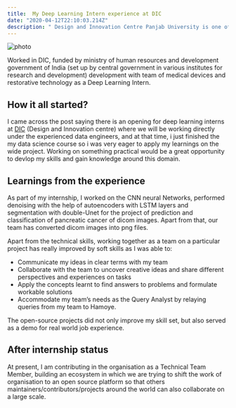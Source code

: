 ```yaml
---
title:  My Deep Learning Intern experience at DIC
date: "2020-04-12T22:10:03.214Z"
description: " Design and Innovation Centre Panjab University is one of the 21 labs funded by MHRD , I was deep learning intern and this is the how i get started"
---
```

![photo](markus-spiske-iar-afB0QQw-unsplash.jpg)
 
Worked in DIC, funded by ministry of human resources and development government of India (set up by central government in various institutes for research and development) development with team of medical devices and restorative technology as a Deep Learning Intern.

## How it all started?

I came across the post saying there is an opening for deep learning interns at [DIC](http://dic.puchd.ac.in/) (Design and Innovation centre) where we will be working directly under the experienced data engineers, and at that time, i just finished the my data science course so i was very eager to apply my learnings on the wide project. Working on something practical would be a great opportunity to devlop my skills and gain knowledge around this domain. 

## Learnings from the experience

As part of my internship, I worked on the CNN neural Networks, performed denoising with the help of autoencoders with LSTM layers and segmentation with double-Unet for the project of prediction and classification of pancreatic cancer of dicom images. Apart from that, our team has converted dicom images into png files.

Apart from the technical skills, working together as a team on a particular project has really improved by soft skills as I was able to:

* Communicate my ideas in clear terms with my team
* Collaborate with the team to uncover creative ideas and share different perspectives and experiences on tasks
* Apply the concepts learnt to find answers to problems and formulate workable solutions
* Accommodate my team’s needs as the Query Analyst by relaying queries from my team to Hamoye.

The open-source projects did not only improve my skill set, but also served as a demo for real world job experience.

## After internship status

At present, I am contributing in the organisation as a Technical Team Member, building an ecosystem in which we are trying to shift the work of organisation to an open source platform so that others maintainers/contributors/projects around the world can also collaborate on a large scale.
